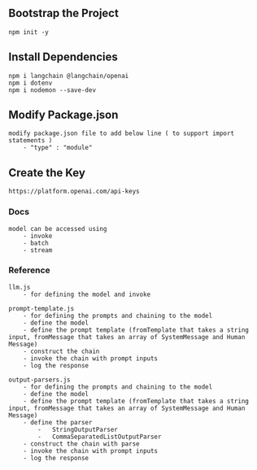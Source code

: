 
## Bootstrap the Project

    npm init -y

## Install Dependencies

    npm i langchain @langchain/openai
    npm i dotenv
    npm i nodemon --save-dev


## Modify Package.json

    modify package.json file to add below line ( to support import statements )
        - "type" : "module"


## Create the Key

    https://platform.openai.com/api-keys



### Docs

    model can be accessed using
        - invoke
        - batch
        - stream



### Reference

    llm.js 
        - for defining the model and invoke

    prompt-template.js 
        - for defining the prompts and chaining to the model
        - define the model
        - define the prompt template (fromTemplate that takes a string input, fromMessage that takes an array of SystemMessage and Human Message)
        - construct the chain
        - invoke the chain with prompt inputs
        - log the response

    output-parsers.js
        - for defining the prompts and chaining to the model
        - define the model
        - define the prompt template (fromTemplate that takes a string input, fromMessage that takes an array of SystemMessage and Human Message)
        - define the parser
            -   StringOutputParser
            -   CommaSeparatedListOutputParser
        - construct the chain with parse
        - invoke the chain with prompt inputs
        - log the response
